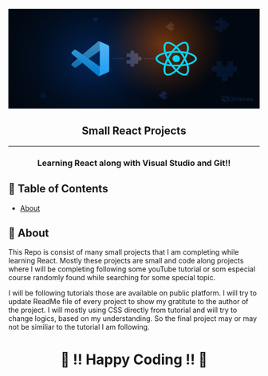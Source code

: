 <p align="center">
  <a href="" rel="noopener">
 <img width=600px height=200px src="https://github.com/Shweta-MG/smallReactProjects/blob/readme/VS%20n%20React.jpg" alt="React n VS Image"></a>
</p>

<h2 align="center">Small React Projects</h2>

---

<h3 align="center"> Learning React along with Visual  Studio and Git!!
<br> 
</h3>

## 📝 Table of Contents

- [About](#about)

## 🧐 About <a name = "about"></a>

This Repo is consist of many small projects that I am completing while learning React. Mostly these projects are small and code along projects where I will be completing following some youTube tutorial or som especial course randomly found while searching for some special topic. <br> 

I will be following tutorials those are available on public platform. I will try to update ReadMe file of every project to show my gratitute to the author of the project. I will mostly using CSS directly from tutorial and will try to change logics, based on my understanding. So the final project may or may not be similiar to the tutorial I am following.





<h1 align="center">🎈 !! Happy Coding !! 🎈</h1>

